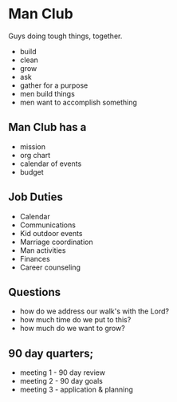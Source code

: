 # Man Club
Guys doing tough things, together.

- build
- clean
- grow
- ask
- gather for a purpose
- men build things
- men want to accomplish something

## Man Club has a
- mission
- org chart
- calendar of events
- budget

## Job Duties
- Calendar
- Communications
- Kid outdoor events
- Marriage coordination
- Man activities
- Finances
- Career counseling

## Questions
- how do we address our walk's with the Lord?
- how much time do we put to this?
- how much do we want to grow?

## 90 day quarters;
- meeting 1 - 90 day review
- meeting 2 - 90 day goals
- meeting 3 - application & planning
